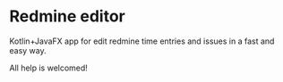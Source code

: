 # Redmine editor

Kotlin+JavaFX app for edit redmine time entries and issues in a fast and easy way.

All help is welcomed!
